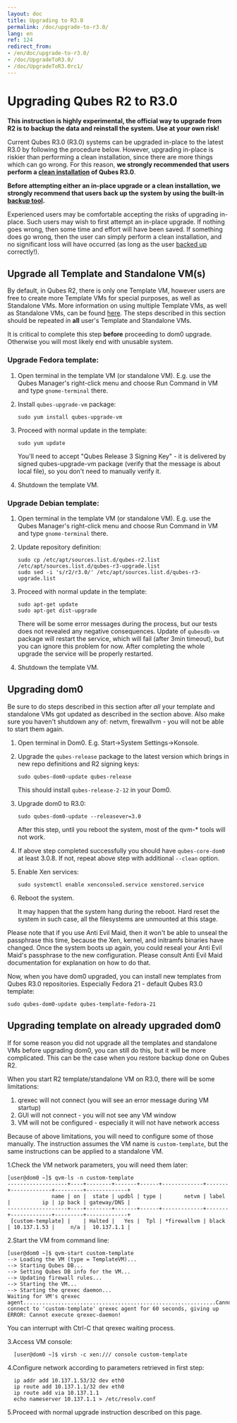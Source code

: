 ```yaml
---
layout: doc
title: Upgrading to R3.0
permalink: /doc/upgrade-to-r3.0/
lang: en
ref: 124
redirect_from:
- /en/doc/upgrade-to-r3.0/
- /doc/UpgradeToR3.0/
- /doc/UpgradeToR3.0rc1/
---
```


Upgrading Qubes R2 to R3.0
======================================

**This instruction is highly experimental, the official way to upgrade from R2 is to backup the data and reinstall the system. Use at your own risk!**

Current Qubes R3.0 (R3.0) systems can be upgraded in-place to the latest R3.0 by following the procedure below. However, upgrading in-place is riskier than performing a clean installation, since there are more things which can go wrong. For this reason, **we strongly recommended that users perform a [clean installation](/doc/installation-guide/) of Qubes R3.0**.

**Before attempting either an in-place upgrade or a clean installation, we strongly recommend that users back up the system by using the built-in [backup tool](/doc/backup-restore/).**

Experienced users may be comfortable accepting the risks of upgrading in-place. Such users may wish to first attempt an in-place upgrade. If nothing goes wrong, then some time and effort will have been saved. If something does go wrong, then the user can simply perform a clean installation, and no significant loss will have occurred (as long as the user [backed up](/doc/backup-restore/) correctly!).

Upgrade all Template and Standalone VM(s)
-----------------------------------------

By default, in Qubes R2, there is only one Template VM, however users are free to create more Template VMs for special purposes, as well as Standalone VMs. More information on using multiple Template VMs, as well as Standalone VMs, can be found [here](/doc/software-update-vm/). The steps described in this section should be repeated in **all** user's Template and Standalone VMs.

It is critical to complete this step **before** proceeding to dom0 upgrade. Otherwise you will most likely end with unusable system.

### Upgrade Fedora template:

1.  Open terminal in the template VM (or standalone VM). E.g. use the Qubes Manager's right-click menu and choose Run Command in VM and type `gnome-terminal` there.
2.  Install `qubes-upgrade-vm` package:

        sudo yum install qubes-upgrade-vm

3.  Proceed with normal update in the template:

        sudo yum update

    You'll need to accept "Qubes Release 3 Signing Key" - it is delivered by signed qubes-upgrade-vm package (verify that the message is about local file), so you don't need to manually verify it.

4.  Shutdown the template VM.

### Upgrade Debian template:

1.  Open terminal in the template VM (or standalone VM). E.g. use the Qubes Manager's right-click menu and choose Run Command in VM and type `gnome-terminal` there.
2.  Update repository definition:

        sudo cp /etc/apt/sources.list.d/qubes-r2.list
        /etc/apt/sources.list.d/qubes-r3-upgrade.list
        sudo sed -i 's/r2/r3.0/' /etc/apt/sources.list.d/qubes-r3-upgrade.list

3.  Proceed with normal update in the template:

        sudo apt-get update
        sudo apt-get dist-upgrade

    There will be some error messages during the process, but our tests does
    not revealed any negative consequences.
    Update of `qubesdb-vm` package will restart the service, which will fail
    (after 3min timeout), but you can ignore this problem for now. After
    completing the whole upgrade the service will be properly restarted.

4.  Shutdown the template VM.

Upgrading dom0
--------------

Be sure to do steps described in this section after *all* your template and standalone VMs got updated as described in the section above. Also make sure you haven't shutdown any of: netvm, firewallvm - you will not be able to start them again.

1.  Open terminal in Dom0. E.g. Start-\>System Settings-\>Konsole.
2.  Upgrade the `qubes-release` package to the latest version which brings in new repo definitions and R2 signing keys:

        sudo qubes-dom0-update qubes-release

    This should install `qubes-release-2-12` in your Dom0.

3.  Upgrade dom0 to R3.0:

        sudo qubes-dom0-update --releasever=3.0

    After this step, until you reboot the system, most of the qvm-* tools will not work.

4.  If above step completed successfully you should have `qubes-core-dom0` at least 3.0.8. If not, repeat above step with additional `--clean` option.

5.  Enable Xen services:
        
        sudo systemctl enable xenconsoled.service xenstored.service

6.  Reboot the system.
    
    It may happen that the system hang during the reboot. Hard reset the system in such case, all the filesystems are unmounted at this stage.

Please note that if you use Anti Evil Maid, then it won't be able to unseal the passphrase this time, because the Xen, kernel, and initramfs binaries have changed. Once the system boots up again, you could reseal your Anti Evil Maid's passphrase to the new configuration. Please consult Anti Evil Maid documentation for explanation on how to do that.

Now, when you have dom0 upgraded, you can install new templates from Qubes R3.0 repositories. Especially Fedora 21 - default Qubes R3.0 template:

    sudo qubes-dom0-update qubes-template-fedora-21

Upgrading template on already upgraded dom0
-------------------------------------------

If for some reason you did not upgrade all the templates and standalone VMs before upgrading dom0, you can still do this, but it will be more complicated. This can be the case when you restore backup done on Qubes R2.

When you start R2 template/standalone VM on R3.0, there will be some limitations:

1. qrexec will not connect (you will see an error message during VM startup)
2. GUI will not connect - you will not see any VM window
3. VM will not be configured - especially it will not have network access

Because of above limitations, you will need to configure some of those manually. The instruction assumes the VM name is `custom-template`, but the same instructions can be applied to a standalone VM.

1.Check the VM network parameters, you will need them later:

    [user@dom0 ~]$ qvm-ls -n custom-template
    -------------------+----+--------+-------+------+-------------+-------+-------------+---------+-------------+
                  name | on |  state | updbl | type |       netvm | label |          ip | ip back | gateway/DNS |
    -------------------+----+--------+-------+------+-------------+-------+-------------+---------+-------------+
     [custom-template] |    | Halted |   Yes |  Tpl | *firewallvm | black | 10.137.1.53 |     n/a |  10.137.1.1 |


2.Start the VM from command line:

    [user@dom0 ~]$ qvm-start custom-template
    --> Loading the VM (type = TemplateVM)...
    --> Starting Qubes DB...
    --> Setting Qubes DB info for the VM...
    --> Updating firewall rules...
    --> Starting the VM...
    --> Starting the qrexec daemon...
    Waiting for VM's qrexec agent.............................................................Cannot connect to 'custom-template' qrexec agent for 60 seconds, giving up
    ERROR: Cannot execute qrexec-daemon!

You can interrupt with Ctrl-C that qrexec waiting process.

3.Access VM console:

      [user@dom0 ~]$ virsh -c xen:/// console custom-template

4.Configure network according to parameters retrieved in first step:

      ip addr add 10.137.1.53/32 dev eth0
      ip route add 10.137.1.1/32 dev eth0
      ip route add via 10.137.1.1
      echo nameserver 10.137.1.1 > /etc/resolv.conf

5.Proceed with normal upgrade instruction described on this page.

